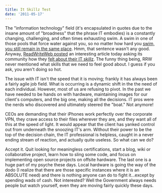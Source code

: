 ```yaml
---
title: It Skillz Test
date: '2011-05-17'
---
```


The "information technology" field (it's encapsulated in quotes due to the insane amount of "broadness" that the phrase IT embodies) is a constantly changing, 
challenging, and often times exhausting swim. 
A swim in one of those pools that force water against you, so no matter how hard you [swim, you still remain in the same place](http://www.survivaltrainingpool.com/). 
Hmm, that sentence wasn't any good. 
Anyway, [ReadWriteWeb posted](#) an interesting article today asking its community how they [felt about their IT skillz](#). 
The funny thing being, RRW never mentioned what skills that we need to feel good about. 
I guess if you ask, you aren't doing so hot.

The issue with IT isn't the speed that it is moving; 
frankly it has always been a fairly agile job field. 
What is occurring is a dynamic shift in the the need of each individual. 
However, most of us are refusing to pivot. 
In the past we have needed to be hands on with hardware, 
maintaining images for our client's computers, 
and the big one, making all the decisions. 
IT pros were the nerds who discovered and ultimately steered the "boat." 
Not anymore!

CEOs are demanding that their iPhones work perfectly over the corporate VPN, 
they crave access to their files wherever they are, 
and they want all of this at the speed of light. 
It would appear that the client has yanked control out from underneath the snoozing IT's arm. 
Without their power to be the top of the decision chain, 
the IT professional is helpless, 
caught in a never ending stream of reaction, 
and actually quite useless. So what can we do?

Accept it. Quit looking for meaningless certifications, 
start a blog, wiki or collaborative project, 
learn how to sling some code, and focus on implementing open source projects on offsite hardware. 
The last one is a huge part of my psyche these days. 
Local hardware is going the way of the dodo 
(I realize that there are those specific instances where it is an ABSOLUTE need) 
and there is nothing anyone can do to fight it...except by spending wads of cash. 
Not interested? Well the Government always needs people but watch yourself, 
even they are moving fairly quickly these days.
